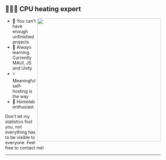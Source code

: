 ## 👨🏻‍💻 CPU heating expert
[<img align="right" width="400" src="https://github-readme-stats.vercel.app/api?username=darkirata&show_icons=true&theme=transparent"/>](https://github.com/DarkIrata/)
- 🔭 You can't have enough unfinished projects
- 🌱 Always learning. Currently MAUI, JS and Unity
- ⚡ Meaningful self-hosting is the way
- 🏡 Homelab enthusiast

Don't let my statistics fool you, not everything has to be visible to everyone.
Feel free to contact me!

---
